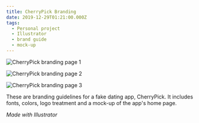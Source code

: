 ```yaml
---
title: CherryPick Branding
date: 2019-12-29T01:21:00.000Z
tags:
  - Personal project
  - Illustrator
  - brand guide
  - mock-up
---
```

![CherryPick branding page 1](/assets/cherrypick-mockup-1.svg "CherryPick branding page 1")

![CherryPick branding page 2](/assets/cherrypick-mockup-2.svg "CherryPick branding page 2")

![CherryPick branding page 3](/assets/cherrypick-mockup-3.svg "CherryPick branding page 3")

These are branding guidelines for a fake dating app, CherryPick. It includes fonts, colors, logo treatment and a mock-up of the app's home page.

*Made with Illustrator*